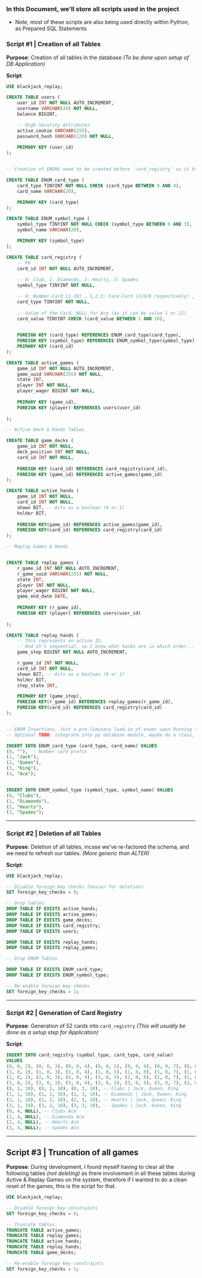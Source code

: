 ### In this Document, we'll store all scripts used in the project
- Note, most of these scripts are also being used directly within Python, as Prepared SQL Statements


### Script #1 | Creation of all Tables

**Purpose**: Creation of all tables in the database *(To be done upon setup of DB Application)*

**Script**
```sql
USE blackjack_replay;

CREATE TABLE users (
	user_id INT NOT NULL AUTO_INCREMENT,
	username VARCHAR(20) NOT NULL, 
	balance BIGINT,

    -- High Security Attributes
    active_cookie VARCHAR(255),
    password_hash VARCHAR(128) NOT NULL,
	
	PRIMARY KEY (user_id)
);


-- Creation of ENUMS need to be created before `card_registry` as it has FK referrences to Type & Symbol ENUMs (so far)

CREATE TABLE ENUM_card_type (
    card_type TINYINT NOT NULL CHECK (card_type BETWEEN 0 AND 4),
    card_name VARCHAR(20),

    PRIMARY KEY (card_type)
);

CREATE TABLE ENUM_symbol_type (
    symbol_type TINYINT NOT NULL CHECK (symbol_type BETWEEN 0 AND 3),
    symbol_name VARCHAR(20),

    PRIMARY KEY (symbol_type)
);

CREATE TABLE card_registry (
    -- PK
    card_id INT NOT NULL AUTO_INCREMENT,
	
	-- 0: Club, 1: Diamonds, 2: Hearts, 3: Spades
	symbol_type TINYINT NOT NULL,

	-- 0: Number-Card (1-10) , 1,2,3: Face-Card (J/Q/K respectively) , 4: Ace 
	card_type TINYINT NOT NULL,
	
	-- Value of the Card, NULL for Ace (as it can be value 1 or 11)
    card_value TINYINT CHECK (card_value BETWEEN 2 AND 10),
	

    FOREIGN KEY (card_type) REFERENCES ENUM_card_type(card_type),
    FOREIGN KEY (symbol_type) REFERENCES ENUM_symbol_type(symbol_type),
	PRIMARY KEY (card_id)
);

CREATE TABLE active_games (
	game_id INT NOT NULL AUTO_INCREMENT,
	game_uuid VARCHAR(255) NOT NULL,
	state INT,
	player INT NOT NULL,
	player_wager BIGINT NOT NULL,
	
	PRIMARY KEY (game_id),
	FOREIGN KEY (player) REFERENCES users(user_id)
	
);

-- Active Deck & Hands Tables

CREATE TABLE game_decks (
	game_id INT NOT NULL,
	deck_position INT NOT NULL,
	card_id INT NOT NULL,
	
	FOREIGN KEY (card_id) REFERENCES card_registry(card_id),
	FOREIGN KEY (game_id) REFERENCES active_games(game_id)
);

CREATE TABLE active_hands (
	game_id INT NOT NULL,
	card_id INT NOT NULL, 
	shown BIT, -- Acts as a boolean (0 or 1)
	holder BIT, 
	
	FOREIGN KEY(game_id) REFERENCES active_games(game_id),
	FOREIGN KEY(card_id) REFERENCES card_registry(card_id)
);

-- Replay Games & Hands


CREATE TABLE replay_games (
	r_game_id INT NOT NULL AUTO_INCREMENT,
	r_game_uuid VARCHAR(255) NOT NULL,
	state INT,
	player INT NOT NULL,
	player_wager BIGINT NOT NULL,
	game_end_date DATE,
	
	PRIMARY KEY (r_game_id),
	FOREIGN KEY (player) REFERENCES users(user_id)
	
);

CREATE TABLE replay_hands (
	-- This represents an action ID, 
	-- And it's sequential, so I know what hands are in which order...
	game_step BIGINT NOT NULL AUTO_INCREMENT, 

	r_game_id INT NOT NULL,
	card_id INT NOT NULL, 
	shown BIT, -- Acts as a boolean (0 or 1)
	holder BIT, 
	step_state INT,

	PRIMARY KEY (game_step),
	FOREIGN KEY(r_game_id) REFERENCES replay_games(r_game_id),
	FOREIGN KEY(card_id) REFERENCES card_registry(card_id)
);


-- ENUM Insertions, Just a pre-liminary load-in of enums upon Running this script
-- Optional TODO: integrate into py database module, maybe do a class, with Init() on constructor that atleast does an IF EXISTS check or somnt

INSERT INTO ENUM_card_type (card_type, card_name) VALUES
(0, ""), -- Number card prefix
(1, "Jack"),
(2, "Queen"),
(3, "King"),
(4, "Ace");


INSERT INTO ENUM_symbol_type (symbol_type, symbol_name) VALUES
(0, "Clubs"), 
(1, "Diamonds"),
(2, "Hearts"),
(3, "Spades");


```


---

### Script #2 | Deletion of all Tables


**Purpose**: Deletion of all tables, incase we've re-factored the schema, and we need to refresh our tables. *(More generic than ALTER)*

**Script**:
```sql
USE blackjack_replay;

-- Disable foreign key checks (easier for deletion)
SET foreign_key_checks = 0;

-- Drop tables
DROP TABLE IF EXISTS active_hands;
DROP TABLE IF EXISTS active_games;
DROP TABLE IF EXISTS game_decks;
DROP TABLE IF EXISTS card_registry;
DROP TABLE IF EXISTS users;

DROP TABLE IF EXISTS replay_hands;
DROP TABLE IF EXISTS replay_games;

-- Drop ENUM Tables

DROP TABLE IF EXISTS ENUM_card_type;
DROP TABLE IF EXISTS ENUM_symbol_type;

-- Re-enable foreign key checks
SET foreign_key_checks = 1;
```

---

### Script #2 | Generation of Card Registry

**Purpose**: Generation of 52 cards into `card_registry` *(This will usually be done as a setup step for Application)*

**Script**:

```sql
INSERT INTO card_registry (symbol_type, card_type, card_value)
VALUES 
(0, 0, 2), (0, 0, 3), (0, 0, 4), (0, 0, 5), (0, 0, 6), (0, 0, 7), (0, 0, 8), (0, 0, 9), (0, 0, 10), -- Clubs cards 2-10
(1, 0, 2), (1, 0, 3), (1, 0, 4), (1, 0, 5), (1, 0, 6), (1, 0, 7), (1, 0, 8), (1, 0, 9), (1, 0, 10), -- Diamonds cards 2-10 
(2, 0, 2), (2, 0, 3), (2, 0, 4), (2, 0, 5), (2, 0, 6), (2, 0, 7), (2, 0, 8), (2, 0, 9), (2, 0, 10), -- Hearts cards 2-10
(3, 0, 2), (3, 0, 3), (3, 0, 4), (3, 0, 5), (3, 0, 6), (3, 0, 7), (3, 0, 8), (3, 0, 9), (3, 0, 10), -- Spades cards 2-10
(0, 1, 10), (0, 2, 10), (0, 3, 10), -- Clubs | Jack, Queen, King
(1, 1, 10), (1, 2, 10), (1, 3, 10), -- Diamonds | Jack, Queen, King
(2, 1, 10), (2, 2, 10), (2, 3, 10), -- Hearts | Jack, Queen, King
(3, 1, 10), (3, 2, 10), (3, 3, 10), -- Spades | Jack, Queen, King
(0, 4, NULL), -- Clubs Ace
(1, 4, NULL), -- Diamonds Ace
(2, 4, NULL), -- Hearts Ace
(3, 4, NULL); -- Spades Ace
```

---


## Script #3 | Truncation of all games

**Purpose**: During development, I found myself having to clear all the following tables *(not deleting)* as there involvement in all these tables during Active & Replay Games on the system, therefore if I wanted to do a clean reset of the games, this is the script for that.

```sql
USE blackjack_replay;

-- Disable foreign key constraints
SET foreign_key_checks = 0;

-- Truncate tables
TRUNCATE TABLE active_games;
TRUNCATE TABLE replay_games;
TRUNCATE TABLE active_hands;
TRUNCATE TABLE replay_hands;
TRUNCATE TABLE game_decks;

-- Re-enable foreign key constraints
SET foreign_key_checks = 1;
```
